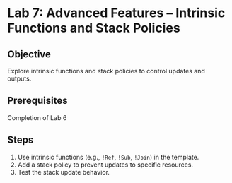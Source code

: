 # Lab 7: Advanced Features – Intrinsic Functions and Stack Policies

## Objective

Explore intrinsic functions and stack policies to control updates and outputs.

## Prerequisites

Completion of Lab 6

## Steps

1. Use intrinsic functions (e.g., `!Ref`, `!Sub`, `!Join`) in the template.
2. Add a stack policy to prevent updates to specific resources.
3. Test the stack update behavior.
